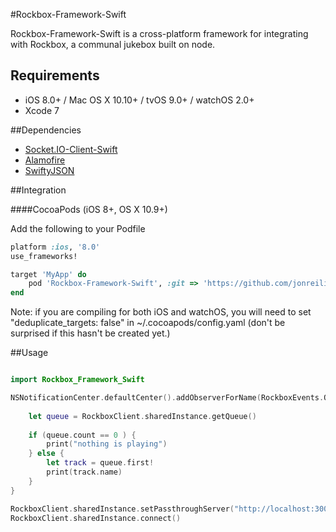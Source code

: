 #Rockbox-Framework-Swift

Rockbox-Framework-Swift is a cross-platform framework for integrating with Rockbox, a communal jukebox built on node.

## Requirements

- iOS 8.0+ / Mac OS X 10.10+ / tvOS 9.0+ / watchOS 2.0+
- Xcode 7

##Dependencies

- [Socket.IO-Client-Swift](https://github.com/nuclearace/Socket.IO-Client-Swift)
- [Alamofire](https://github.com/Alamofire/Alamofire)
- [SwiftyJSON](https://github.com/SwiftyJSON/SwiftyJSON)

##Integration

####CocoaPods (iOS 8+, OS X 10.9+)

Add the following to your Podfile

```ruby
platform :ios, '8.0'
use_frameworks!

target 'MyApp' do
	pod 'Rockbox-Framework-Swift', :git => 'https://github.com/jonreiling/Rockbox-Framework-Swift.git'
end
```
Note: if you are compiling for both iOS and watchOS, you will need to set "deduplicate_targets: false" in ~/.cocoapods/config.yaml (don't be surprised if this hasn't be created yet.)

##Usage

```swift

import Rockbox_Framework_Swift

NSNotificationCenter.defaultCenter().addObserverForName(RockboxEvents.Queue, object: nil, queue: nil) { (_) -> Void in
    
    let queue = RockboxClient.sharedInstance.getQueue()
    
    if (queue.count == 0 ) {
        print("nothing is playing")
    } else {
        let track = queue.first!
        print(track.name)
    }
}

RockboxClient.sharedInstance.setPassthroughServer("http://localhost:3000")
RockboxClient.sharedInstance.connect()
```